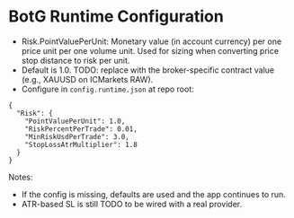 # BotG Runtime Configuration

- Risk.PointValuePerUnit: Monetary value (in account currency) per one price unit per one volume unit. Used for sizing when converting price stop distance to risk per unit.
- Default is 1.0. TODO: replace with the broker-specific contract value (e.g., XAUUSD on ICMarkets RAW).
- Configure in `config.runtime.json` at repo root:

```
{
  "Risk": {
    "PointValuePerUnit": 1.0,
    "RiskPercentPerTrade": 0.01,
    "MinRiskUsdPerTrade": 3.0,
    "StopLossAtrMultiplier": 1.8
  }
}
```

Notes:
- If the config is missing, defaults are used and the app continues to run.
- ATR-based SL is still TODO to be wired with a real provider.
